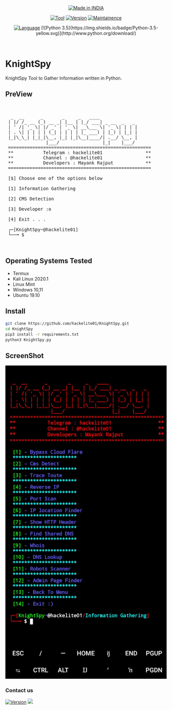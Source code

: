 

<p align="center">
<a href="https://github.com/hackelite01"><img title="Made in INDIA" src="https://img.shields.io/badge/MADE%20IN-INDIA-SCRIPT?colorA=%23ff8100&colorB=%23017e40&colorC=%23ff0000&style=for-the-badge"></a>
</p>
<p align="center">
<a href="https://t.me/hackelite01"><img title="Tool" src="https://img.shields.io/badge/KnightSpy-green.svg"></a>
<a href="https://t.me/hackelite01"><img title="Version" src="https://img.shields.io/badge/Version-1.0-green.svg?style=flat-square"></a>
<a href="https://t.me/hackelite01"><img title="Maintainence" src="https://img.shields.io/badge/Maintained%3F-Yes-green.svg"></a>
</p>
<p align="center">
<a href="https://github.com/hackelite01"><img title="Language" src="https://img.shields.io/badge/Made%20with-Python-1f425f.svg?v=103"></a>
[![Python 3.5](https://img.shields.io/badge/Python-3.5-yellow.svg)](http://www.python.org/download/) 
</p><br>

# KnightSpy 

KnightSpy Tool to Gather Information written in Python.


## PreView
<pre>

    
  _  __      _       _     _   ____            
 | |/ /_ __ (_) __ _| |__ | |_/ ___| _ __  _   _ 
 | ' /| '_ \| |/ _' | '_ \| __\___ \| '_ \| | | |
 | . \| | | | | (_| | | | | |_ ___) | |_) | |_| |
 |_|\_\_| |_|_|\__, |_| |_|\__|____/| .__/ \__, |
               |___/                |_|    |___/ 
 =====================================================
 **           Telegram : hackelite01                **
 **           Channel : @hackelite01                **
 **           Developers : Mayank Rajput            **
 =====================================================           
          
 [$] Choose one of the options below 

 [1] Information Gathering

 [2] CMS Detection

 [3] Developer :o

 [4] Exit . . .

 ┌─[KnightSpy~@hackelite01]
 └──╼ $ 


</pre>


## Operating Systems Tested

- Termux
- Kali Linux 2020.1
- Linux Mint 
- Windows 10,11
- Ubuntu 19.10


## Install

```bash
git clone https://github.com/hackelite01/KnightSpy.git
cd KnightSpy
pip3 install -r requirements.txt
python3 KnightSpy.py 
```

## ScreenShot
![KnightSpy](KnightSpy.jpg)



### Contact us
<td><a href="https://t.me/hackelite01"><img src="https://img.shields.io/badge/TELEGRAM-hackelite01-blue" alt="Version" data-canonical-src="https://img.shields.io/badge/TELEGRAM-hackelite01-blue-blue" style="max-width:100%;"></a></td>
</tr>


 <tr>
<td><a href="mailto:hackelite.sup@gmail.com"><img src="https://img.shields.io/badge/Mail-hackelite.sup%40gmail.com-red " style="max-width:100%;"></a></td>
